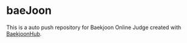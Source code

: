 # baeJoon
This is a auto push repository for Baekjoon Online Judge created with [BaekjoonHub](https://github.com/BaekjoonHub/BaekjoonHub).
